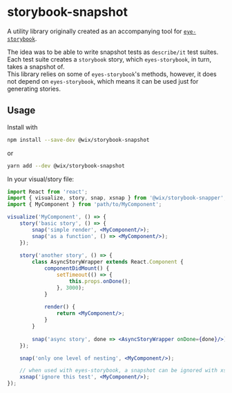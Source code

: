 # storybook-snapshot

A utility library originally created as an accompanying tool for [`eye-storybook`](https://github.com/applitools/eyes-storybook).

The idea was to be able to write snapshot tests as `describe/it` test suites.  
Each test suite creates a `storybook` story, which `eyes-storybook`, in turn, takes a snapshot of.  
This library relies on some of `eyes-storybook`'s methods, however, it does not depend on `eyes-storybook`, which means it can be used just for generating stories.

## Usage
Install with
```bash
npm install --save-dev @wix/storybook-snapshot
```
or
```bash
yarn add --dev @wix/storybook-snapshot
```

In your visual/story file:
```jsx harmony
import React from 'react';
import { visualize, story, snap, xsnap } from '@wix/storybook-snapper';
import { MyComponent } from 'path/to/MyComponent';

visualize('MyComponent', () => {
    story('basic story', () => {
        snap('simple render', <MyComponent/>);
        snap('as a function', () => <MyComponent/>);     
    });
    
    story('another story', () => {
        class AsyncStoryWrapper extends React.Component {
            componentDidMount() {
                setTimeout(() => {
                    this.props.onDone();
                }, 3000);
            }
    
            render() {
                return <MyComponent/>;
            }       
        }
        
        snap('async story', done => <AsyncStoryWrapper onDone={done}/>);
    });

    snap('only one level of nesting', <MyComponent/>);

    // when used with eyes-storybook, a snapshot can be ignored with xsnap
    xsnap('ignore this test', <MyComponent/>);
});
```
